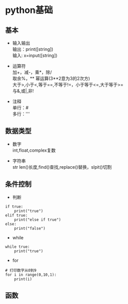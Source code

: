 # python基础

## 基本

+ 输入输出  
输出：print([string])  
输入: x=input([string])

+ 运算符  
加+，减-，乘*，除/  
取余%，** 幂运算(3**2意为3的2次方)  
大于>,小于<,等于==,不等于!=，小于等于<=,大于等于>=  
与&,或|,非!

+ 注释  
单行：#  
多行：''' 

## 数据类型

+ 数字  
int,float,complex复数

+ 字符串  
str
len()长度,find()查找,replace()替换，slpit()切割

## 条件控制

+ 判断  
```
if true:
    print("true")
elif true:
    print("else if true")
else:
    print("false")
```

+ while  
```
while true:
    print("true")
```

+ for  
```
# 打印数字从0到9
for i in range(0,10,1):
    print(i)
```

## 函数
